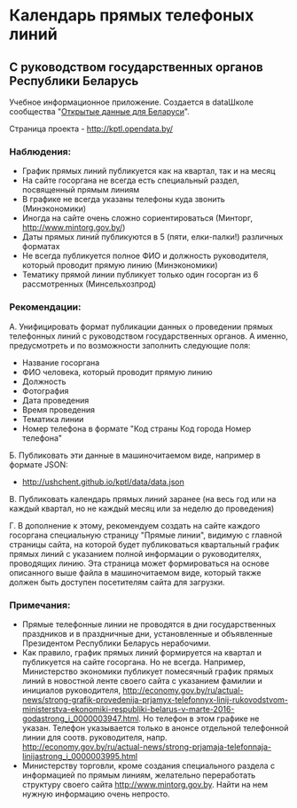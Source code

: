 # Календарь прямых телефоных линий

## С руководством государственных органов Республики Беларусь

Учебное информационное приложение. Создается в dataШколе сообщества
"<a href="http://opendata.by">Открытые данные для Беларуси</a>".

Страница проекта - http://kptl.opendata.by/

### Наблюдения:

- График прямых линий публикуется как на квартал, так и на месяц
- На сайте госоргана не всегда есть специальный раздел, посвященный прямым линиям
- В графике не всегда указаны телефоны куда звонить (Минэкономики)
- Иногда на сайте очень сложно сориентироваться (Минторг, http://www.mintorg.gov.by/)
- Даты прямых линий публикуются в 5 (пяти, елки-палки!) различных форматах
- Не всегда публикуется полное ФИО и должность руководителя, который проводит прямую линию (Минэкономики)
- Тематику прямой линии публикует только один госорган из 6 рассмотренных (Минсельхозпрод)

### Рекомендации:

А. Унифицировать формат публикации данных о проведении прямых телефонных линий с руководством государственных органов. А именно, предусмотреть и по возможности заполнить следующие поля:

- Название госоргана
- ФИО человека, который проводит прямую линию
- Должность
- Фотография
- Дата проведения
- Время проведения
- Тематика линии
- Номер телефона в формате "Код страны Код города Номер телефона"

Б. Публиковать эти данные в машиночитаемом виде, например в формате JSON:

- http://ushchent.github.io/kptl/data/data.json

В. Публиковать календарь прямых линий заранее (на весь год или на каждый квартал, но не каждый месяц или за неделю до проведения)

Г. В дополнение к этому, рекомендуем создать на сайте каждого госоргана специальную страницу "Прямые линии", видимую с главной страницы сайта, на которой будет публиковаться квартальный график прямых линий с указанием полной информации о руководителях, проводящих линию. Эта страница может формироваться на основе описанного выше файла в машиночитаемом виде, который также должен быть доступен посетителям сайта для загрузки.


### Примечания:

- Прямые телефонные линии не проводятся в дни государственных праздников и в праздничные дни, установленные и объявленные Президентом Республики Беларусь нерабочими.
- Как правило, график прямых линий формируется на квартал и публикуется на сайте госоргана. Но не всегда. Например, Министерство экономики публикует помесячный график прямых линий в новостной ленте своего сайта с указанием фамилии и инициалов руководителя, http://economy.gov.by/ru/actual-news/strong-grafik-provedenija-prjamyx-telefonnyx-linij-rukovodstvom-ministerstva-ekonomiki-respubliki-belarus-v-marte-2016-godastrong_i_0000003947.html. Но телефон в этом графике не указан. Телефон указывается только в анонсе отдельной телефонной линии для соотв. руководителя, напр. http://economy.gov.by/ru/actual-news/strong-prjamaja-telefonnaja-linijastrong_i_0000003995.html
- Министерству торговли, кроме создания специального раздела с информацией по прямым линиям, желательно переработать структуру своего сайта http://www.mintorg.gov.by. Найти на нем нужную информацию очень непросто. 
